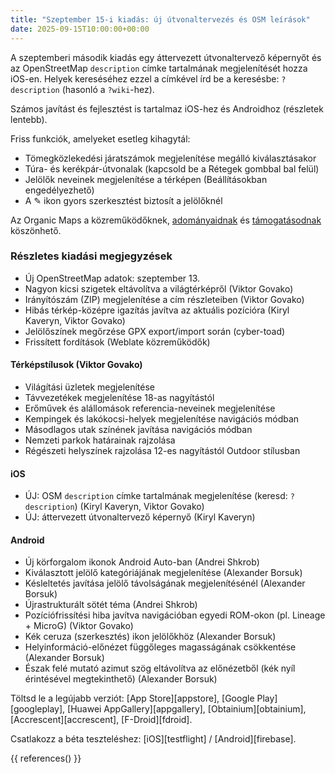 ```yaml
---
title: "Szeptember 15-i kiadás: új útvonaltervezés és OSM leírások"
date: 2025-09-15T10:00:00+00:00
---
```


A szeptemberi második kiadás egy áttervezett útvonaltervező képernyőt és az OpenStreetMap `description` címke tartalmának megjelenítését hozza iOS-en. Helyek kereséséhez ezzel a címkével írd be a keresésbe: `?description` (hasonló a `?wiki`-hez).

Számos javítást és fejlesztést is tartalmaz iOS-hez és Androidhoz (részletek lentebb).

Friss funkciók, amelyeket esetleg kihagytál:
- Tömegközlekedési járatszámok megjelenítése megálló kiválasztásakor
- Túra- és kerékpár-útvonalak (kapcsold be a Rétegek gombbal bal felül)
- Jelölők neveinek megjelenítése a térképen (Beállításokban engedélyezhető)
- A ✎ ikon gyors szerkesztést biztosít a jelölőknél

Az Organic Maps a közreműködőknek, [adományaidnak](@/donate/index.hu.md) és [támogatásodnak](@/contribute/index.md) köszönhető.

### Részletes kiadási megjegyzések

- Új OpenStreetMap adatok: szeptember 13.
- Nagyon kicsi szigetek eltávolítva a világtérképről (Viktor Govako)
- Irányítószám (ZIP) megjelenítése a cím részleteiben (Viktor Govako)
- Hibás térkép-középre igazítás javítva az aktuális pozícióra (Kiryl Kaveryn, Viktor Govako)
- Jelölőszínek megőrzése GPX export/import során (cyber-toad)
- Frissített fordítások (Weblate közreműködők)

#### Térképstílusok (Viktor Govako)

- Világítási üzletek megjelenítése
- Távvezetékek megjelenítése 18-as nagyítástól
- Erőművek és alállomások referencia-neveinek megjelenítése
- Kempingek és lakókocsi-helyek megjelenítése navigációs módban
- Másodlagos utak színének javítása navigációs módban
- Nemzeti parkok határainak rajzolása
- Régészeti helyszínek rajzolása 12-es nagyítástól Outdoor stílusban

#### iOS

- ÚJ: OSM `description` címke tartalmának megjelenítése (keresd: `?description`) (Kiryl Kaveryn, Viktor Govako)
- ÚJ: áttervezett útvonaltervező képernyő (Kiryl Kaveryn)

#### Android

- Új körforgalom ikonok Android Auto-ban (Andrei Shkrob)
- Kiválasztott jelölő kategóriájának megjelenítése (Alexander Borsuk)
- Késleltetés javítása jelölő távolságának megjelenítésénél (Alexander Borsuk)
- Újrastrukturált sötét téma (Andrei Shkrob)
- Pozíciófrissítési hiba javítva navigációban egyedi ROM-okon (pl. Lineage + MicroG) (Viktor Govako)
- Kék ceruza (szerkesztés) ikon jelölőkhöz (Alexander Borsuk)
- Helyinformáció-előnézet függőleges magasságának csökkentése (Alexander Borsuk)
- Észak felé mutató azimut szög eltávolítva az előnézetből (kék nyíl érintésével megtekinthető) (Alexander Borsuk)

Töltsd le a legújabb verziót: [App Store][appstore], [Google Play][googleplay], [Huawei AppGallery][appgallery], [Obtainium][obtainium], [Accrescent][accrescent], [F-Droid][fdroid].

Csatlakozz a béta teszteléshez: [iOS][testflight] / [Android][firebase].

{{ references() }}
